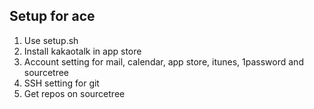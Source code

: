 ## Setup for ace

1. Use setup.sh
2. Install kakaotalk in app store
3. Account setting for mail, calendar, app store, itunes, 1password and sourcetree
4. SSH setting for git
4. Get repos on sourcetree
